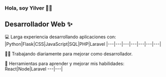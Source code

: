 ### Hola, soy Yilver 👋🏼
## Desarrollador Web ✨ 

:computer: Larga experiencia desarrollando aplicaciones con:
|Python|Flask|CSS|JavaScript|SQL|PHP|Laravel
|---|---|---|---|---|---|---|


💪🏼 Trabajando diariamente para mejorar como desarrollador.

👀 Herramientas para aprender y mejorar mis habilidades:
React|Node|Laravel
---|---|
<!--
**YilverQ/YilverQ** is a ✨ _special_ ✨ repository because its `README.md` (this file) appears on your GitHub profile.

Here are some ideas to get you started:

- 🔭 I’m currently working on ...
- 🌱 I’m currently learning ...
- 👯 I’m looking to collaborate on ...
- 🤔 I’m looking for help with ...
- 💬 Ask me about ...
- 📫 How to reach me: ...
- 😄 Pronouns: ...
- ⚡ Fun fact: ...
-->
